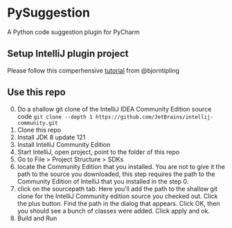 # PySuggestion
A Python code suggestion plugin for PyCharm

## Setup IntelliJ plugin project
Please follow this comperhensive [tutorial](http://bjorn.tipling.com/how-to-make-an-intellij-idea-plugin-in-30-minutes) from @bjorntipling

## Use this repo
0. Do a shallow git clone of the IntelliJ IDEA Community Edition source code
``
git clone --depth 1 https://github.com/JetBrains/intellij-community.git
``
1. Clone this repo
2. Install JDK 8 update 121
3. Install IntelliJ Community Edition
4. Start IntelliJ, open project, point to the folder of this repo
5. Go to File > Project Structure > SDKs
6. locate the Community Edition that you installed. 
You are not to give it the path to the source you downloaded, this step requires the path to the Community Edition of IntelliJ that you installed in the step 0.
7. click on the sourcepath tab.
Here you’ll add the path to the shallow git clone for the IntelliJ Community edition source you checked out. Click the plus button. Find the path in the dialog that appears. Click OK, then you should see a bunch of classes were added. Click apply and ok.
8. Build and Run
